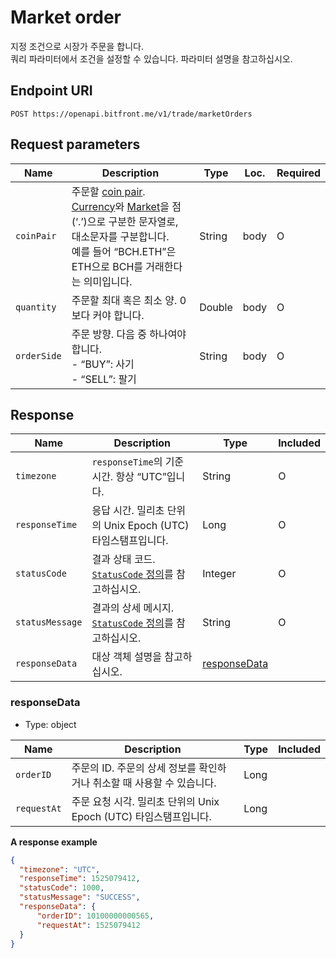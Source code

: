 # Market order

지정 조건으로 시장가 주문을 합니다. <br/>
쿼리 파라미터에서 조건을 설정할 수 있습니다. 파라미터 설명을 참고하십시오.

## Endpoint URI

    POST https://openapi.bitfront.me/v1/trade/marketOrders

## Request parameters

| Name        | Description                                                                                                                                                                                                                      | Type   | Loc. | Required |
| ----------- | -------------------------------------------------------------------------------------------------------------------------------------------------------------------------------------------------------------------------------- | ------ | ---- | -------- |
| `coinPair`  | 주문할 [coin pair](/ko/5_Terms.md#coin-pair). [Currency](/ko/5_Terms.md#currency-for-coin-trading)와 [Market](/ko/5_Terms.md#market-for-coin-trading)을 점(‘.’)으로 구분한 문자열로, 대소문자를 구분합니다. <br/>예를 들어 “BCH.ETH”은 ETH으로 BCH를 거래한다는 의미입니다. | String | body | O        |
| `quantity`  | 주문할 최대 혹은 최소 양. 0보다 커야 합니다.                                                                                                                                                                                                      | Double | body | O        |
| `orderSide` | 주문 방향. 다음 중 하나여야 합니다. <br/>- “BUY”: 사기 <br/>- “SELL”: 팔기                                                                                                                                                                         | String | body | O        |

## Response

| Name            | Description                                                             | Type                          | Included |
| --------------- | ----------------------------------------------------------------------- | ----------------------------- | -------- |
| `timezone`      | `responseTime`의 기준 시간. 항상 “UTC”입니다.                                     | String                        | O        |
| `responseTime`  | 응답 시간. 밀리초 단위의 Unix Epoch (UTC) 타임스탬프입니다.                               | Long                          | O        |
| `statusCode`    | 결과 상태 코드. [`StatusCode` 정의](/ko/1_Overview.md#statuscode-정의)를 참고하십시오.   | Integer                       | O        |
| `statusMessage` | 결과의 상세 메시지. [`StatusCode` 정의](/ko/1_Overview.md#statuscode-정의)를 참고하십시오. | String                        | O        |
| `responseData`  | 대상 객체 설명을 참고하십시오.                                                       | [responseData](#responsedata) |          |

### responseData

  - Type: object

| Name        | Description                                  | Type | Included |
| ----------- | -------------------------------------------- | ---- | -------- |
| `orderID`   | 주문의 ID. 주문의 상세 정보를 확인하거나 취소할 때 사용할 수 있습니다.   | Long |          |
| `requestAt` | 주문 요청 시각. 밀리초 단위의 Unix Epoch (UTC) 타임스탬프입니다. | Long |          |

**A response example**

``` json
{
  "timezone": "UTC",
  "responseTime": 1525079412,
  "statusCode": 1000,
  "statusMessage": "SUCCESS",
  "responseData": {
      "orderID": 10100000000565,
      "requestAt": 1525079412
  }
}
```
